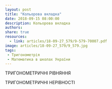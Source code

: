 ```yaml
---
layout: post
title: "Кольорова вкладка"
date: 2018-09-15 08:00:00
description: Кольорова вкладка
authors:
share: true
resources:
  - link: articles/18-09-27_579/9-579-70007.pdf
image: articles/18-09-27_579/9_579.jpg
tags:
 - Тригонометрія
 - Математика в школах України
---
```


ТРИГОНОМЕТРИЧНІ РІВНЯННЯ

ТРИГОНОМЕТРИЧНІ НЕРІВНОСТІ
